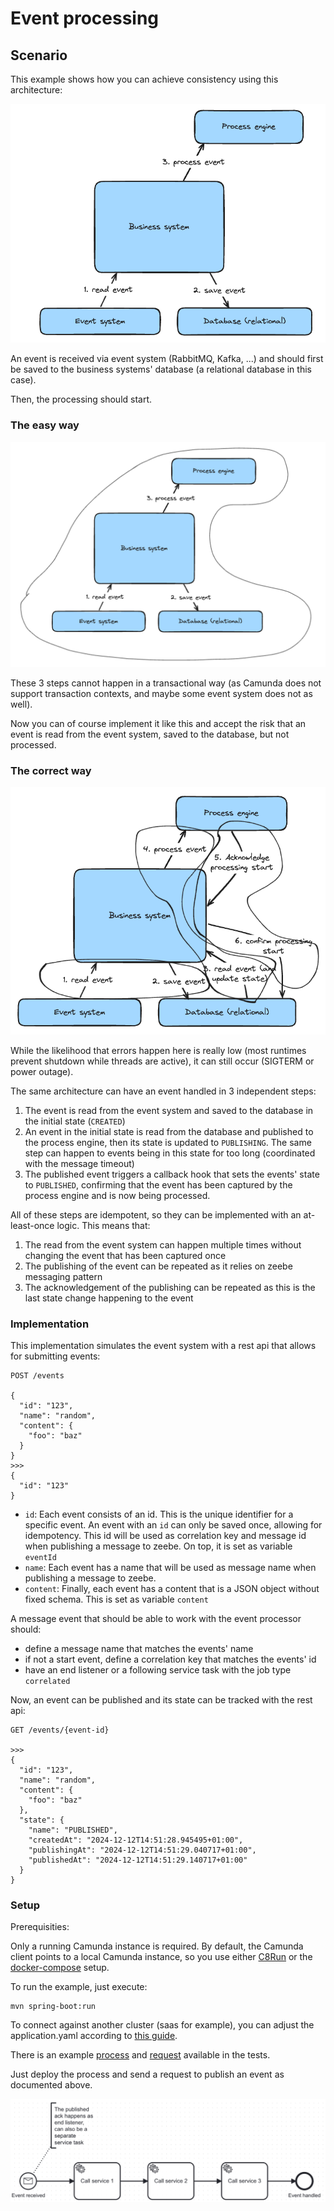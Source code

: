 # Event processing

## Scenario

This example shows how you can achieve consistency using this architecture:

![img.png](docs/img.png)

An event is received via event system (RabbitMQ, Kafka, ...) and should first be saved to the business systems' database (a relational database in this case).

Then, the processing should start.

### The easy way

![img.png](docs/img2.png)

These 3 steps cannot happen in a transactional way (as Camunda does not support transaction contexts, and maybe some event system does not as well).

Now you can of course implement it like this and accept the risk that an event is read from the event system, saved to the database, but not processed.

### The correct way

![img.png](docs/img3.png)

While the likelihood that errors happen here is really low (most runtimes prevent shutdown while threads are active), it can still occur (SIGTERM or power outage).

The same architecture can have an event handled in 3 independent steps:

1. The event is read from the event system and saved to the database in the initial state (`CREATED`)
2. An event in the initial state is read from the database and published to the process engine, then its state is updated to `PUBLISHING`. The same step can happen to events being in this state for too long (coordinated with the message timeout)
3. The published event triggers a callback hook that sets the events' state to `PUBLISHED`, confirming that the event has been captured by the process engine and is now being processed.

All of these steps are idempotent, so they can be implemented with an at-least-once logic. This means that:

1. The read from the event system can happen multiple times without changing the event that has been captured once
2. The publishing of the event can be repeated as it relies on zeebe messaging pattern
3. The acknowledgement of the publishing can be repeated as this is the last state change happening to the event

### Implementation

This implementation simulates the event system with a rest api that allows for submitting events:

```
POST /events

{
  "id": "123",
  "name": "random",
  "content": {
    "foo": "baz"
  }
}
>>>
{
  "id": "123"
}
```

* `id`: Each event consists of an id. This is the unique identifier for a specific event. An event with an `id` can only be saved once, allowing for idempotency. This id will be used as correlation key and message id when publishing a message to zeebe. On top, it is set as variable `eventId`
* `name`: Each event has a name that will be used as message name when publishing a message to zeebe.
* `content`: Finally, each event has a content that is a JSON object without fixed schema. This is set as variable `content`

A message event that should be able to work with the event processor should:

* define a message name that matches the events' name
* if not a start event, define a correlation key that matches the events' id
* have an end listener or a following service task with the job type `correlated`

Now, an event can be published and its state can be tracked with the rest api:

```
GET /events/{event-id}

>>>
{
  "id": "123",
  "name": "random",
  "content": {
    "foo": "baz"
  },
  "state": {
    "name": "PUBLISHED",
    "createdAt": "2024-12-12T14:51:28.945495+01:00",
    "publishingAt": "2024-12-12T14:51:29.040717+01:00",
    "publishedAt": "2024-12-12T14:51:29.140717+01:00"
  }
}
```

### Setup

Prerequisities:

Only a running Camunda instance is required. By default, the Camunda client points to a local Camunda instance, so you use either [C8Run](https://docs.camunda.io/docs/self-managed/setup/deploy/local/c8run/) or the [docker-compose](https://docs.camunda.io/docs/self-managed/setup/deploy/local/docker-compose/) setup.

To run the example, just execute:

```shell
mvn spring-boot:run
```

To connect against another cluster (saas for example), you can adjust the application.yaml according to [this guide](https://docs.camunda.io/docs/apis-tools/spring-zeebe-sdk/getting-started/).

There is an example [process](./src/test/resources/eventHandler.bpmn) and [request](./src/test/resources/createEventRequest.json) available in the tests.

Just deploy the process and send a request to publish an event as documented above.

![img.png](docs/img4.png)
